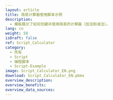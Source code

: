 ```yaml
---
layout: article
title: 简易计算器使用脚本示例
description: 
  - 模板展示了如何创建并使用简易的计算器（加法和减法）。
lang: cn
weight: 50
isDraft: false
ref: Script_Calculator
category:
  - 所有
  - Script
  - 编程脚本
  - Script-Example
image: Script_Calculator_EN.png
download: Script_Calculator_EN.pbmx
overview_description:
overview_benefits:
overview_data_sources:
---
```

